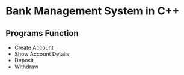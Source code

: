 # Bank Management System in C++

## Programs Function
- Create Account
- Show Account Details
- Deposit
- Withdraw
